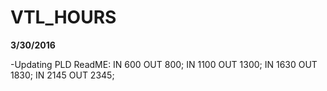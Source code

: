 # VTL_HOURS 
**3/30/2016** 

  -Updating PLD ReadME:  IN 600 OUT 800; IN 1100 OUT 1300; IN 1630 OUT 1830; IN 2145 OUT 2345;
  
  
